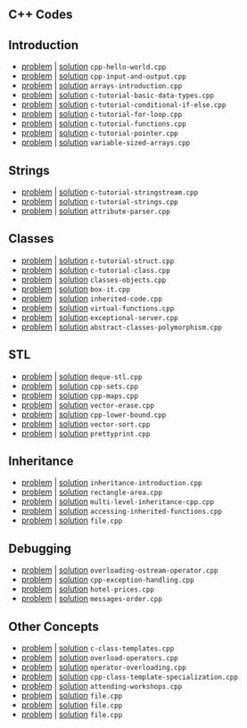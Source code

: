 ## C++ Codes
## Introduction
- [problem](https://www.hackerrank.com/challenges/cpp-hello-world) | [solution](cpp-hello-world.cpp) `cpp-hello-world.cpp`
- [problem](https://www.hackerrank.com/challenges/cpp-input-and-output) | [solution](cpp-input-and-output.cpp) `cpp-input-and-output.cpp`
- [problem](https://www.hackerrank.com/challenges/arrays-introduction) | [solution](arrays-introduction.cpp) `arrays-introduction.cpp`
- [problem](https://www.hackerrank.com/challenges/c-tutorial-basic-data-types) | [solution](c-tutorial-basic-data-types.cpp) `c-tutorial-basic-data-types.cpp`
- [problem](https://www.hackerrank.com/challenges/c-tutorial-conditional-if-else) | [solution](c-tutorial-conditional-if-else.cpp) `c-tutorial-conditional-if-else.cpp`
- [problem](https://www.hackerrank.com/challenges/c-tutorial-for-loop) | [solution](c-tutorial-for-loop.cpp) `c-tutorial-for-loop.cpp`
- [problem](https://www.hackerrank.com/challenges/c-tutorial-functions) | [solution](c-tutorial-functions.cpp) `c-tutorial-functions.cpp`
- [problem](https://www.hackerrank.com/challenges/c-tutorial-pointer) | [solution](c-tutorial-pointer.cpp) `c-tutorial-pointer.cpp`
- [problem](https://www.hackerrank.com/challenges/variable-sized-arrays) | [solution](variable-sized-arrays.cpp) `variable-sized-arrays.cpp`
## Strings
- [problem](https://www.hackerrank.com/challenges/c-tutorial-stringstream) | [solution](c-tutorial-stringstream.cpp) `c-tutorial-stringstream.cpp`
- [problem](https://www.hackerrank.com/challenges/c-tutorial-strings) | [solution](c-tutorial-strings.cpp) `c-tutorial-strings.cpp`
- [problem](https://www.hackerrank.com/challenges/attribute-parser) | [solution](attribute-parser.cpp) `attribute-parser.cpp`
## Classes
- [problem](https://www.hackerrank.com/challenges/c-tutorial-struct) | [solution](c-tutorial-struct.cpp) `c-tutorial-struct.cpp`
- [problem](https://www.hackerrank.com/challenges/c-tutorial-class) | [solution](c-tutorial-class.cpp) `c-tutorial-class.cpp`
- [problem](https://www.hackerrank.com/challenges/classes-objects) | [solution](classes-objects.cpp) `classes-objects.cpp`
- [problem](https://www.hackerrank.com/challenges/box-it) | [solution](box-it.cpp) `box-it.cpp`
- [problem](https://www.hackerrank.com/challenges/inherited-code) | [solution](inherited-code.cpp) `inherited-code.cpp`
- [problem](https://www.hackerrank.com/challenges/virtual-functions) | [solution](virtual-functions.cpp) `virtual-functions.cpp`
- [problem](https://www.hackerrank.com/challenges/exceptional-server) | [solution](exceptional-server.cpp) `exceptional-server.cpp`
- [problem](https://www.hackerrank.com/challenges/abstract-classes-polymorphism) | [solution](abstract-classes-polymorphism.cpp) `abstract-classes-polymorphism.cpp`
## STL
- [problem](https://www.hackerrank.com/challenges/deque-stl) | [solution](deque-stl.cpp) `deque-stl.cpp`
- [problem](https://www.hackerrank.com/challenges/cpp-sets) | [solution](cpp-sets.cpp) `cpp-sets.cpp`
- [problem](https://www.hackerrank.com/challenges/cpp-maps) | [solution](cpp-maps.cpp) `cpp-maps.cpp`
- [problem](https://www.hackerrank.com/challenges/vector-erase) | [solution](vector-erase.cpp) `vector-erase.cpp`
- [problem](https://www.hackerrank.com/challenges/cpp-lower-bound) | [solution](cpp-lower-bound.cpp) `cpp-lower-bound.cpp`
- [problem](https://www.hackerrank.com/challenges/vector-sort) | [solution](vector-sort.cpp) `vector-sort.cpp`
- [problem](https://www.hackerrank.com/challenges/prettyprint) | [solution](prettyprint.cpp) `prettyprint.cpp`
## Inheritance
- [problem](https://www.hackerrank.com/challenges/inheritance-introduction) | [solution](inheritance-introduction.cpp) `inheritance-introduction.cpp`
- [problem](https://www.hackerrank.com/challenges/rectangle-area) | [solution](rectangle-area.cpp) `rectangle-area.cpp`
- [problem](https://www.hackerrank.com/challenges/multi-level-inheritance-cpp) | [solution](multi-level-inheritance-cpp.cpp) `multi-level-inheritance-cpp.cpp`
- [problem](https://www.hackerrank.com/challenges/accessing-inherited-functions) | [solution](accessing-inherited-functions.cpp) `accessing-inherited-functions.cpp`
- [problem](link) | [solution](file.cpp) `file.cpp`
## Debugging
- [problem](https://www.hackerrank.com/challenges/overloading-ostream-operator) | [solution](overloading-ostream-operator.cpp) `overloading-ostream-operator.cpp`
- [problem](https://www.hackerrank.com/challenges/cpp-exception-handling) | [solution](cpp-exception-handling.cpp) `cpp-exception-handling.cpp`
- [problem](https://www.hackerrank.com/challenges/hotel-prices) | [solution](hotel-prices.cpp) `hotel-prices.cpp`
- [problem](https://www.hackerrank.com/challenges/messages-order) | [solution](messages-order.cpp) `messages-order.cpp`
## Other Concepts
- [problem](https://www.hackerrank.com/challenges/c-class-templates) | [solution](c-class-templates.cpp) `c-class-templates.cpp`
- [problem](https://www.hackerrank.com/challenges/overload-operators) | [solution](overload-operators.cpp) `overload-operators.cpp`
- [problem](https://www.hackerrank.com/challenges/operator-overloading) | [solution](operator-overloading.cpp) `operator-overloading.cpp`
- [problem](https://www.hackerrank.com/challenges/cpp-class-template-specialization) | [solution](cpp-class-template-specialization.cpp) `cpp-class-template-specialization.cpp`
- [problem](https://www.hackerrank.com/challenges/attending-workshops) | [solution](attending-workshops.cpp) `attending-workshops.cpp`
- [problem](link) | [solution](file.cpp) `file.cpp`
- [problem](link) | [solution](file.cpp) `file.cpp`
- [problem](link) | [solution](file.cpp) `file.cpp`